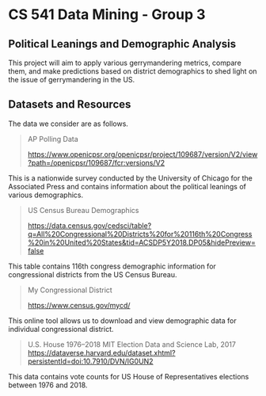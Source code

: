 # CS 541 Data Mining - Group 3

## Political Leanings and Demographic Analysis
This project will aim to apply various gerrymandering metrics, compare them, and make predictions based on district demographics to shed light on the issue of gerrymandering in the US.

## Datasets and Resources
The data we consider are as follows.

> AP Polling Data
> 
>https://www.openicpsr.org/openicpsr/project/109687/version/V2/view?path=/openicpsr/109687/fcr:versions/V2

This is a nationwide survey conducted by the University of Chicago for the Associated Press and contains information about the political leanings of various demographics.

> US Census Bureau Demographics
> 
>https://data.census.gov/cedsci/table?q=All%20Congressional%20Districts%20for%20116th%20Congress%20in%20United%20States&tid=ACSDP5Y2018.DP05&hidePreview=false

This table contains 116th congress demographic information for congressional districts from the US Census Bureau. 


> My Congressional District
> 
> https://www.census.gov/mycd/

This online tool allows us to download and view demographic data for individual congressional district.

> U.S. House 1976–2018 
> MIT Election Data and Science Lab, 2017
> https://dataverse.harvard.edu/dataset.xhtml?persistentId=doi:10.7910/DVN/IG0UN2

This data contains vote counts for US House of Representatives elections between 1976 and 2018.
